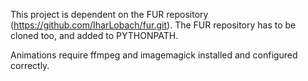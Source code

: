 This project is dependent on the FUR repository (https://github.com/IharLobach/fur.git). The FUR repository has to be cloned too, and added to PYTHONPATH.

Animations require ffmpeg and imagemagick installed and configured correctly.